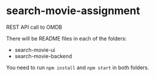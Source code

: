 # search-movie-assignment

REST API call to OMDB

There will be README files in each of the folders:

- search-movie-ui
- search-movie-backend

You need to run `npm install` and `npm start` in both folders.
